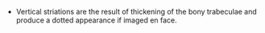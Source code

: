 - Vertical striations are the result of thickening of the bony trabeculae and produce a dotted appearance if imaged en face.
